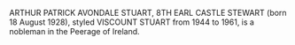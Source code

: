 ARTHUR PATRICK AVONDALE STUART, 8TH EARL CASTLE STEWART (born 18 August 1928), styled VISCOUNT STUART from 1944 to 1961, is a nobleman in the Peerage of Ireland.
